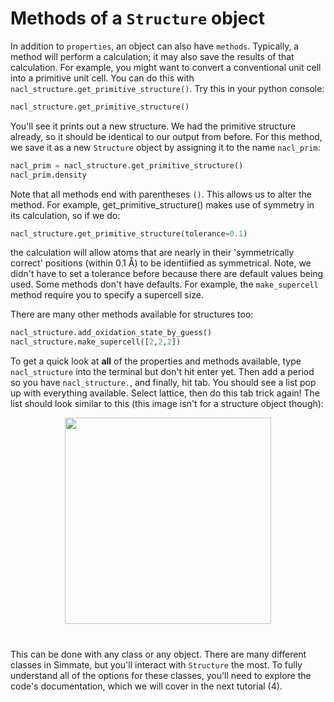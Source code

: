 
# Methods of a `Structure` object

In addition to `properties`, an object can also have `methods`. Typically, a method will perform a calculation; it may also save the results of that calculation. For example, you might want to convert a conventional unit cell into a primitive unit cell.  You can do this with `nacl_structure.get_primitive_structure()`. Try this in your python console:

```python
nacl_structure.get_primitive_structure()
```

You'll see it prints out a new structure. We had the primitive structure already, so it should be identical to our output from before. For this method, we save it as a new `Structure` object by assigning it to the name `nacl_prim`:

```python
nacl_prim = nacl_structure.get_primitive_structure()
nacl_prim.density
```

Note that all methods end with parentheses `()`. This allows us to alter the method. For example, get_primitive_structure() makes use of symmetry in its calculation, so if we do:

```python
nacl_structure.get_primitive_structure(tolerance=0.1)
```

the calculation will allow atoms that are nearly in their 'symmetrically correct' positions (within 0.1 Å) to be identiified as symmetrical. Note, we didn't have to set a tolerance before because there are default values being used. Some methods don't have defaults. For example, the `make_supercell` method require you to specify a supercell size. 

There are many other methods available for structures too:

```python
nacl_structure.add_oxidation_state_by_guess()
nacl_structure.make_supercell([2,2,2])
```

To get a quick look at **all** of the properties and methods available, type `nacl_structure` into the terminal but don't hit enter yet. Then add a period so you have `nacl_structure.`, and finally, hit tab. You should see a list pop up with everything available. Select lattice, then do this tab trick again! The list should look similar to this (this image isn't for a structure object though):

<!-- This is an image of the Spyder's code-completion -->
<p align="center" style="margin-bottom:40px;">
<img src="https://docs.spyder-ide.org/current/_images/console-completion.png"  height=330 style="max-height: 330px;">
</p>

This can be done with any class or any object. There are many different classes in Simmate, but you'll interact with `Structure` the most. To fully understand all of the options for these classes, you'll need to explore the code's documentation, which we will cover in the next tutorial (4).
